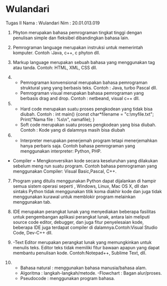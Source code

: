 # Wulandari
Tugas II
Nama : Wulandari
Nim	 : 20.01.013.019

1.	Phyton merupakan bahasa pemrograman tingkat tinggi dengan penulisan simple dan fleksibel dibandingkan bahasa lain.

2.	Pemrograman language merupakan instruksi untuk memerintah komputer. Contoh :Java, c++, c phyton dll.


3.	Markup language merupakan sebuah bahasa yang menggunakan tag atau tanda. Contoh: HTML, XML, CSS dll.

4.	- Pemrograman konvensional merupakan bahasa pemrograman struktural yang yang berbasis teks. Contoh : Java, turbo Pascal dll.
    - Pemrograman visual merupakan bahasa pemrograman yang berbasis drag and drop. Contoh : netbeand, visual c++ dll.

5.	-	Hard code merupakan suatu proses pengkodean yang tidak bisa diubah. Contoh : int main() {const char*filename = "c:\myfile.txt";
      Print("Nama file : %s\n", namafile); }
    -	Soft code merupakan suatu proses pengkodean yang bisa diubah. Contoh : Kode yang di dalamnya masih bisa diubah

6.	- 	 Interpreter merupakan penerjemah program tetapi menerjemahkan hanya perbaris saja. Contoh bahasa pemrograman yang menggunakan interpreter: Python, PHP.
- 	Compiler = Mengkonversikan kode secara keseluruhan yang dilakukan sebelum meng run suatu program. Contoh bahasa pemrograman yang menggunakan Compiler: Visual Basic,Pascal, C++.

7.	Program yang ditulis menggunakan Python dapat dijalankan di hampir semua sistem operasi seperti , Windows, Linux, Mac OS X, dll dan sintaks Python tidak menggunakan titik koma diakhir kode dan juga tidak menggunakan kurawal untuk memblokir program melainkan menggunakan tab.

8.	IDE merupakan perangkat lunak yang menyediakan beberapa fasilitas untuk pengembangan aplikasi perangkat lunak, antara lain meliputi source code editor, debugger, dan juga fitur penyelesaian kode, beberapa IDE juga terdapat compiler di dalamnya.Contoh:Visual Studio Code, Dev-C++ dll.


9.	-Text Editor merupakan perangkat lunak yang memungkinkan untuk menulis teks. Editor teks tidak memiliki fitur bawaan apapun yang dapat membantu penulisan kode. Contoh:Notepad++, Sublime Text, dll.

10.	- Bahasa natural : menggunakan bahasa manusia/bahasa alam. 
    - Algoritma : langkah-langkah/metode. -Flowchart : Bagan alur/proses. 
    - Pseudocode : menggunakan program bahasa.
